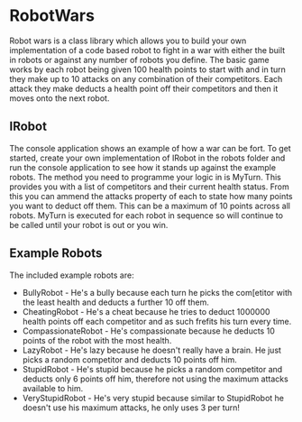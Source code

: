 # RobotWars
Robot wars is a class library which allows you to build your own implementation of a code based robot to fight in a war with either the built in robots or against any number of robots you define. The basic game works by each robot being given 100 health points to start with and in turn they make up to 10 attacks on any combination of their competitors. Each attack they make deducts a health point off their competitors and then it moves onto the next robot.

## IRobot
The console application shows an example of how a war can be fort. To get started, create your own implementation of IRobot in the robots folder and run the console application to see how it stands up against the example robots.
The method you need to programme your logic in is MyTurn. This provides you with a list of competitors and their current health status. From this you can ammend the attacks property of each to state how many points you want to deduct off them. This can be a maximum of 10 points across all robots. MyTurn is executed for each robot in sequence so will continue to be called until your robot is out or you win.

## Example Robots
The included example robots are:
- BullyRobot - He's a bully because each turn he picks the com[etitor with the least health and deducts a further 10 off them.
- CheatingRobot - He's a cheat because he tries to deduct 1000000 health points off each competitor and as such frefits his turn every time.
- CompassionateRobot - He's compassionate because he deducts 10 points of the robot with the most health.
- LazyRobot - He's lazy because he doesn't really have a brain. He just picks a random competitor and deducts 10 points off him.
- StupidRobot - He's stupid because he picks a random competitor and deducts only 6 points off him, therefore not using the maximum attacks available to him.
- VeryStupidRobot - He's very stupid because similar to StupidRobot he doesn't use his maximum attacks, he only uses 3 per turn!